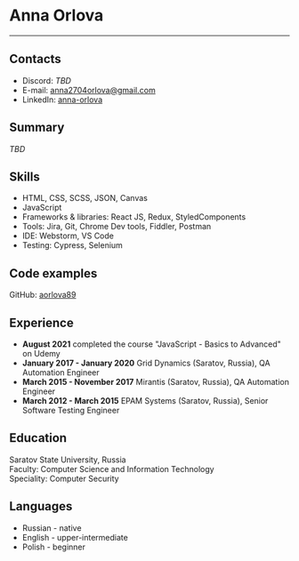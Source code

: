 # Anna Orlova

***

## Contacts
* Discord: _TBD_
* E-mail: [anna2704orlova@gmail.com](mailto:anna2704orlova@gmail.com)
* LinkedIn: [anna-orlova](https://www.linkedin.com/in/anna-orlova-0b94a264/)

## Summary
_TBD_

## Skills
* HTML, CSS, SCSS, JSON, Canvas
* JavaScript
* Frameworks & libraries: React JS, Redux, StyledComponents
* Tools: Jira, Git, Chrome Dev tools, Fiddler, Postman
* IDE: Webstorm, VS Code
* Testing: Cypress, Selenium

## Code examples
GitHub: [aorlova89](https://github.com/aorlova89/)

## Experience
* **August 2021** completed the course "JavaScript - Basics to Advanced" on Udemy
* **January 2017 - January 2020** Grid Dynamics (Saratov, Russia), QA Automation Engineer
* **March 2015 - November 2017** Mirantis (Saratov, Russia), QA Automation Engineer
* **March 2012 - March 2015** EPAM Systems (Saratov, Russia), Senior Software Testing Engineer

## Education
Saratov State University, Russia  
Faculty: Computer Science and Information Technology  
Speciality: Computer Security

## Languages
* Russian - native
* English - upper-intermediate
* Polish - beginner
